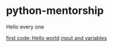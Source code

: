 # python-mentorship

Hello every one

[first code: Hello world](Lessons/Lesson01/first.py)
[input and variables](Lessons/Lesson01/variables.py)
